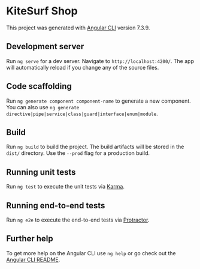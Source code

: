 # KiteSurf Shop

[home]: https://github.com/torrapipes/ProjecteWebLLM/webImg/home.jpg "Home"
[boards]: https://github.com/torrapipes/ProjecteWebLLM/webImg/boards.jpg "Boards"
[board]: https://github.com/torrapipes/ProjecteWebLLM/webImg/board.jpg "Board"
[search]: https://github.com/torrapipes/ProjecteWebLLM/webImg/search.jpg "Search"
[about]: https://github.com/torrapipes/ProjecteWebLLM/webImg/about.jpg "About"

This project was generated with [Angular CLI](https://github.com/angular/angular-cli) version 7.3.9.

## Development server

Run `ng serve` for a dev server. Navigate to `http://localhost:4200/`. The app will automatically reload if you change any of the source files.

## Code scaffolding

Run `ng generate component component-name` to generate a new component. You can also use `ng generate directive|pipe|service|class|guard|interface|enum|module`.

## Build

Run `ng build` to build the project. The build artifacts will be stored in the `dist/` directory. Use the `--prod` flag for a production build.

## Running unit tests

Run `ng test` to execute the unit tests via [Karma](https://karma-runner.github.io).

## Running end-to-end tests

Run `ng e2e` to execute the end-to-end tests via [Protractor](http://www.protractortest.org/).

## Further help

To get more help on the Angular CLI use `ng help` or go check out the [Angular CLI README](https://github.com/angular/angular-cli/blob/master/README.md).
